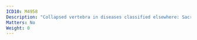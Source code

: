 ```yaml
---
ICD10: M4958
Description: "Collapsed vertebra in diseases classified elsewhere: Sacral and sacrococcygeal region"
Matters: No
Weight: 0
---
```


